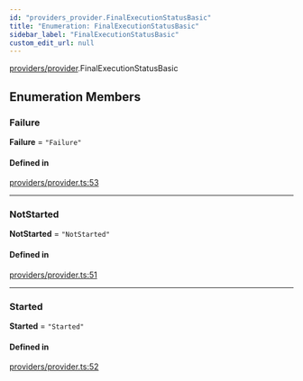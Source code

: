 ```yaml
---
id: "providers_provider.FinalExecutionStatusBasic"
title: "Enumeration: FinalExecutionStatusBasic"
sidebar_label: "FinalExecutionStatusBasic"
custom_edit_url: null
---
```


[providers/provider](../modules/providers_provider.md).FinalExecutionStatusBasic

## Enumeration Members

### Failure

 **Failure** = ``"Failure"``

#### Defined in

[providers/provider.ts:53](https://github.com/near/near-api-js/blob/ef6d7fbf/packages/near-api-js/src/providers/provider.ts#L53)

___

### NotStarted

 **NotStarted** = ``"NotStarted"``

#### Defined in

[providers/provider.ts:51](https://github.com/near/near-api-js/blob/ef6d7fbf/packages/near-api-js/src/providers/provider.ts#L51)

___

### Started

 **Started** = ``"Started"``

#### Defined in

[providers/provider.ts:52](https://github.com/near/near-api-js/blob/ef6d7fbf/packages/near-api-js/src/providers/provider.ts#L52)
